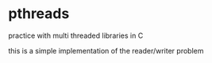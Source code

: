 # pthreads
practice with multi threaded libraries in C

this is a simple implementation of the reader/writer problem
